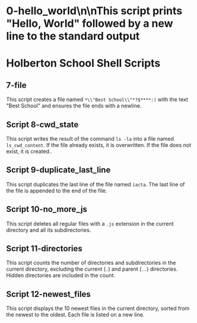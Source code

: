 # 0-hello_world\n\nThis script prints "Hello, World" followed by a new line to the standard output
# Holberton School Shell Scripts

## 7-file

This script creates a file named `*\\"Best School\\"*?$****:)` with the text "Best School" and ensures the file ends with a newline.
## Script 8-cwd_state

This script writes the result of the command `ls -la` into a file named `ls_cwd_content`. If the file already exists, it is overwritten. If the file does not exist, it is created..

## Script 9-duplicate_last_line

This script duplicates the last line of the file named `iacta`. The last line of the file is appended to the end of the file.

## Script 10-no_more_js

This script deletes all regular files with a `.js` extension in the current directory and all its subdirectories.

## Script 11-directories

This script counts the number of directories and subdirectories in the current directory, excluding the current (`.`) and parent (`..`) directories. Hidden directories are included in the count.

## Script 12-newest_files

This script displays the 10 newest files in the current directory, sorted from the newest to the oldest. Each file is listed on a new line.

